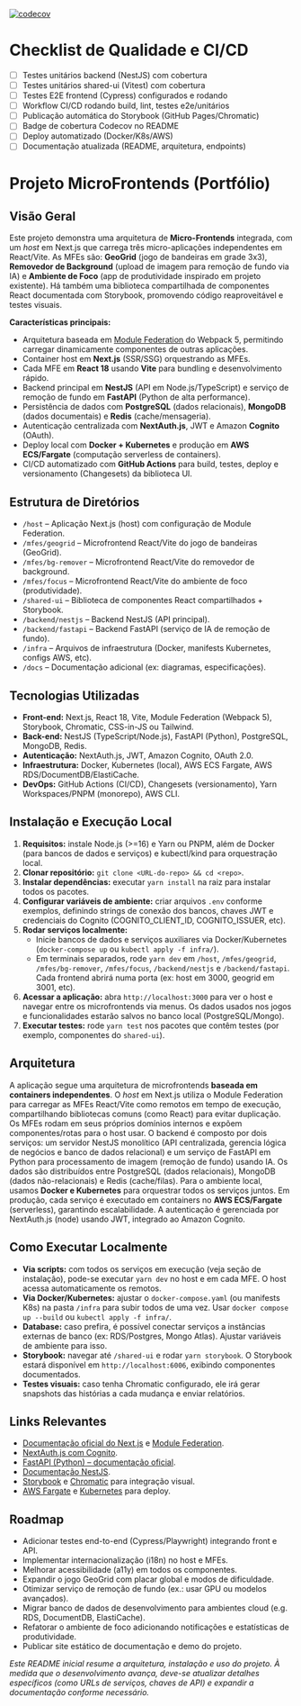 [![codecov](https://codecov.io/gh/SEU_USUARIO/SEU_REPO/branch/main/graph/badge.svg)](https://codecov.io/gh/SEU_USUARIO/SEU_REPO)

# Checklist de Qualidade e CI/CD

- [ ] Testes unitários backend (NestJS) com cobertura
- [ ] Testes unitários shared-ui (Vitest) com cobertura
- [ ] Testes E2E frontend (Cypress) configurados e rodando
- [ ] Workflow CI/CD rodando build, lint, testes e2e/unitários
- [ ] Publicação automática do Storybook (GitHub Pages/Chromatic)
- [ ] Badge de cobertura Codecov no README
- [ ] Deploy automatizado (Docker/K8s/AWS)
- [ ] Documentação atualizada (README, arquitetura, endpoints)

# Projeto MicroFrontends (Portfólio)

## Visão Geral

Este projeto demonstra uma arquitetura de **Micro-Frontends** integrada, com um _host_ em Next.js que carrega três micro-aplicações independentes em React/Vite. As MFEs são: **GeoGrid** (jogo de bandeiras em grade 3x3), **Removedor de Background** (upload de imagem para remoção de fundo via IA) e **Ambiente de Foco** (app de produtividade inspirado em projeto existente). Há também uma biblioteca compartilhada de componentes React documentada com Storybook, promovendo código reaproveitável e testes visuais.

**Características principais:**

- Arquitetura baseada em [Module Federation](https://webpack.js.org/concepts/module-federation/) do Webpack 5, permitindo carregar dinamicamente componentes de outras aplicações.
- Container host em **Next.js** (SSR/SSG) orquestrando as MFEs.
- Cada MFE em **React 18** usando **Vite** para bundling e desenvolvimento rápido.
- Backend principal em **NestJS** (API em Node.js/TypeScript) e serviço de remoção de fundo em **FastAPI** (Python de alta performance).
- Persistência de dados com **PostgreSQL** (dados relacionais), **MongoDB** (dados documentais) e **Redis** (cache/mensageria).
- Autenticação centralizada com **NextAuth.js**, JWT e Amazon **Cognito** (OAuth).
- Deploy local com **Docker + Kubernetes** e produção em **AWS ECS/Fargate** (computação serverless de containers).
- CI/CD automatizado com **GitHub Actions** para build, testes, deploy e versionamento (Changesets) da biblioteca UI.

## Estrutura de Diretórios

- `/host` – Aplicação Next.js (host) com configuração de Module Federation.
- `/mfes/geogrid` – Microfrontend React/Vite do jogo de bandeiras (GeoGrid).
- `/mfes/bg-remover` – Microfrontend React/Vite do removedor de background.
- `/mfes/focus` – Microfrontend React/Vite do ambiente de foco (produtividade).
- `/shared-ui` – Biblioteca de componentes React compartilhados + Storybook.
- `/backend/nestjs` – Backend NestJS (API principal).
- `/backend/fastapi` – Backend FastAPI (serviço de IA de remoção de fundo).
- `/infra` – Arquivos de infraestrutura (Docker, manifests Kubernetes, configs AWS, etc).
- `/docs` – Documentação adicional (ex: diagramas, especificações).

## Tecnologias Utilizadas

- **Front-end:** Next.js, React 18, Vite, Module Federation (Webpack 5), Storybook, Chromatic, CSS-in-JS ou Tailwind.
- **Back-end:** NestJS (TypeScript/Node.js), FastAPI (Python), PostgreSQL, MongoDB, Redis.
- **Autenticação:** NextAuth.js, JWT, Amazon Cognito, OAuth 2.0.
- **Infraestrutura:** Docker, Kubernetes (local), AWS ECS Fargate, AWS RDS/DocumentDB/ElastiCache.
- **DevOps:** GitHub Actions (CI/CD), Changesets (versionamento), Yarn Workspaces/PNPM (monorepo), AWS CLI.

## Instalação e Execução Local

1. **Requisitos:** instale Node.js (>=16) e Yarn ou PNPM, além de Docker (para bancos de dados e serviços) e kubectl/kind para orquestração local.
2. **Clonar repositório:** `git clone <URL-do-repo> && cd <repo>`.
3. **Instalar dependências:** executar `yarn install` na raiz para instalar todos os pacotes.
4. **Configurar variáveis de ambiente:** criar arquivos `.env` conforme exemplos, definindo strings de conexão dos bancos, chaves JWT e credenciais do Cognito (COGNITO_CLIENT_ID, COGNITO_ISSUER, etc).
5. **Rodar serviços localmente:**
   - Inicie bancos de dados e serviços auxiliares via Docker/Kubernetes (`docker-compose up` ou `kubectl apply -f infra/`).
   - Em terminais separados, rode `yarn dev` em `/host`, `/mfes/geogrid`, `/mfes/bg-remover`, `/mfes/focus`, `/backend/nestjs` e `/backend/fastapi`. Cada frontend abrirá numa porta (ex: host em 3000, geogrid em 3001, etc).
6. **Acessar a aplicação:** abra `http://localhost:3000` para ver o host e navegar entre os microfrontends via menus. Os dados usados nos jogos e funcionalidades estarão salvos no banco local (PostgreSQL/Mongo).
7. **Executar testes:** rode `yarn test` nos pacotes que contêm testes (por exemplo, componentes do `shared-ui`).

## Arquitetura

A aplicação segue uma arquitetura de microfrontends **baseada em containers independentes**. O _host_ em Next.js utiliza o Module Federation para carregar as MFEs React/Vite como remotos em tempo de execução, compartilhando bibliotecas comuns (como React) para evitar duplicação. Os MFEs rodam em seus próprios domínios internos e expõem componentes/rotas para o host usar. O backend é composto por dois serviços: um servidor NestJS monolítico (API centralizada, gerencia lógica de negócios e banco de dados relacional) e um serviço de FastAPI em Python para processamento de imagem (remoção de fundo) usando IA. Os dados são distribuídos entre PostgreSQL (dados relacionais), MongoDB (dados não-relacionais) e Redis (cache/filas). Para o ambiente local, usamos **Docker e Kubernetes** para orquestrar todos os serviços juntos. Em produção, cada serviço é executado em containers no **AWS ECS/Fargate** (serverless), garantindo escalabilidade. A autenticação é gerenciada por NextAuth.js (node) usando JWT, integrado ao Amazon Cognito.

## Como Executar Localmente

- **Via scripts:** com todos os serviços em execução (veja seção de instalação), pode-se executar `yarn dev` no host e em cada MFE. O host acessa automaticamente os remotos.
- **Via Docker/Kubernetes:** ajustar o `docker-compose.yaml` (ou manifests K8s) na pasta `/infra` para subir todos de uma vez. Usar `docker compose up --build` ou `kubectl apply -f infra/`.
- **Database:** caso prefira, é possível conectar serviços a instâncias externas de banco (ex: RDS/Postgres, Mongo Atlas). Ajustar variáveis de ambiente para isso.
- **Storybook:** navegar até `/shared-ui` e rodar `yarn storybook`. O Storybook estará disponível em `http://localhost:6006`, exibindo componentes documentados.
- **Testes visuais:** caso tenha Chromatic configurado, ele irá gerar snapshots das histórias a cada mudança e enviar relatórios.

## Links Relevantes

- [Documentação oficial do Next.js](https://nextjs.org/docs) e [Module Federation](https://webpack.js.org/concepts/module-federation/).
- [NextAuth.js com Cognito](https://next-auth.js.org/providers/cognito).
- [FastAPI (Python) – documentação oficial](https://fastapi.tiangolo.com/).
- [Documentação NestJS](https://docs.nestjs.com/).
- [Storybook](https://storybook.js.org/) e [Chromatic](https://www.chromatic.com/) para integração visual.
- [AWS Fargate](https://aws.amazon.com/fargate/) e [Kubernetes](https://kubernetes.io/) para deploy.

## Roadmap

- Adicionar testes end-to-end (Cypress/Playwright) integrando front e API.
- Implementar internacionalização (i18n) no host e MFEs.
- Melhorar acessibilidade (a11y) em todos os componentes.
- Expandir o jogo GeoGrid com placar global e modos de dificuldade.
- Otimizar serviço de remoção de fundo (ex.: usar GPU ou modelos avançados).
- Migrar banco de dados de desenvolvimento para ambientes cloud (e.g. RDS, DocumentDB, ElastiCache).
- Refatorar o ambiente de foco adicionando notificações e estatísticas de produtividade.
- Publicar site estático de documentação e demo do projeto.

_Este README inicial resume a arquitetura, instalação e uso do projeto. À medida que o desenvolvimento avança, deve-se atualizar detalhes específicos (como URLs de serviços, chaves de API) e expandir a documentação conforme necessário._
